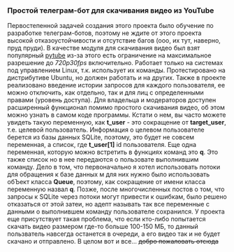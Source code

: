 ### Простой телеграм-бот для скачивания видео из YouTube
Первостепенной задачей создания этого проекта было обучение по разработке телеграм-ботов, поэтому не ждите от этого проекта высокой отказоустойчивости и отсутствие багов (ооо, их тут, наверно, пруд пруди).
В качестве модуля для скачивания видео был взят популярный [pytube](https://github.com/pytube/pytube)
из-за этого есть ограничение на максимальное разрешение до *720p30fps* включительно. Работает только на системах под управлением Linux, т.к. использует их команды. Протестировано на дистрибутиве Ubuntu, но должен работать и на других. 
Также в проекте реализовано введение истории запросов для каждого пользователя, ее можно отключить, как отдельно, так и для лиц с определенными правами (уровень доступа). 
Для владельца и модераторов доступен расширенный функционал помимо простого скачивания видео, об этом можно узнать в самом коде программы. Кстати о нем, вы часто можете увидеть такую переменную, как **t\_user** - это сокращение от **target\_user**, т.е. целевой пользователь. Информация о целевом пользователе берется из базы данных SQLite, поэтому, это будет не совсем переменная, а список, где **t_user[1]** id пользователя. Еще одна переменная, которую можно встретить в функциях команд это **q**. 
Это также список но в нее передаются о пользовате выполнившим команду. Дело в том, что первоначально я хотел использовать потоки для обращения к базе данных м для них нужно было использовать обЪект класса **Queue**, поэтому, как сокращение от имени класса переменную назвал **q**. Позже, после многочисленных постов о том, что запросы к SQLite через потоки могут привести к ошибкам, было решено отказаться от этой затеи, но адепт называть так все переменные с данными о выполнившем команду пользователе сохранился. 
У проекта еще присутствует такая проблема, что если кто-либо попытается скачать видео размером где-то больше 100-150 МБ, то данный пользватель навсегда останется в очереди, а его видео так и не будет скачано и отправлено. 
В целом вот и все... ~~добро пожаловать отсюда~~
